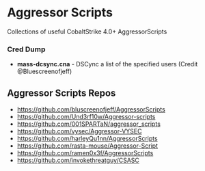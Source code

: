 # Aggressor Scripts

Collections of useful CobaltStrike 4.0+ AggressorScripts

### Cred Dump
* <b>mass-dcsync.cna</b> - DSCync a list of the specified users (Credit @Bluescreenofjeff)


## Aggressor Scripts Repos
* https://github.com/bluscreenofjeff/AggressorScripts
* https://github.com/Und3rf10w/Aggressor-scripts
* https://github.com/001SPARTaN/aggressor_scripts
* https://github.com/vysec/Aggressor-VYSEC
* https://github.com/harleyQu1nn/AggressorScripts
* https://github.com/rasta-mouse/Aggressor-Script
* https://github.com/ramen0x3f/AggressorScripts
* https://github.com/invokethreatguy/CSASC
